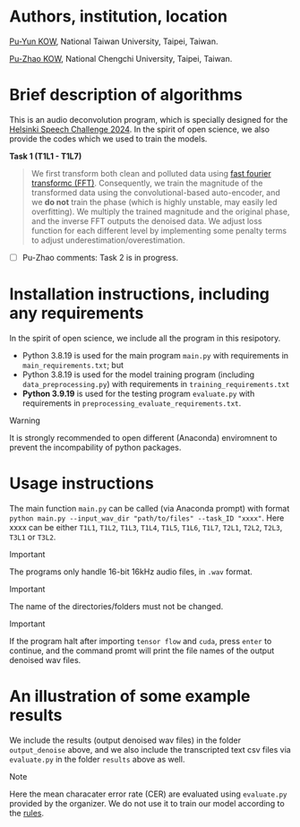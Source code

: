 # Authors, institution, location 

[Pu-Yun KOW](https://puyun321.github.io/), National Taiwan University, Taipei, Taiwan. 

[Pu-Zhao KOW](https://puzhaokow1993.github.io/homepage/index.html), National Chengchi University, Taipei, Taiwan. 

# Brief description of algorithms 

This is an audio deconvolution program, which is specially designed for the [Helsinki Speech Challenge 2024](https://blogs.helsinki.fi/helsinki-speech-challenge/). In the spirit of open science, we also provide the codes which we used to train the models. 

**Task 1 (T1L1 - T1L7)** 
> We first transform both clean and polluted data using [fast fourier transformc (FFT)](https://docs.scipy.org/doc/scipy/tutorial/fft.html). Consequently, we train the magnitude of the transformed data using the convolutional-based auto-encoder, and we **do not** train the phase (which is highly unstable, may easily led overfitting). We multiply the trained magnitude and the original phase, and the inverse FFT outputs the denoised data. We adjust loss function for each different level by implementing some penalty terms to adjust underestimation/overestimation. 

- [ ] Pu-Zhao comments: Task 2 is in progress. 



# Installation instructions, including any requirements 

In the spirit of open science, we include all the program in this resipotory. 

- Python 3.8.19 is used for the main program `main.py` with requirements in `main_requirements.txt`; but 
- Python 3.8.19 is used for the model training program (including `data_preprocessing.py`) with requirements in `training_requirements.txt`
- **Python 3.9.19** is used for the testing program `evaluate.py` with requirements in `preprocessing_evaluate_requirements.txt`. 


> [!WARNING]
> It is strongly recommended to open different (Anaconda) enviromnent to prevent the incompability of python packages. 

# Usage instructions 

The main function `main.py` can be called (via Anaconda prompt) with format `python main.py --input_wav_dir "path/to/files" --task_ID "xxxx"`. Here xxxx can be either `T1L1`, `T1L2`, `T1L3`, `T1L4`, `T1L5`, `T1L6`, `T1L7`, `T2L1`, `T2L2`, `T2L3`, `T3L1` or `T3L2`. 

> [!IMPORTANT] 
> The programs only handle 16-bit 16kHz audio files, in `.wav` format.

> [!IMPORTANT] 
> The name of the directories/folders must not be changed.

> [!IMPORTANT] 
> If the program halt after importing `tensor flow` and `cuda`, press `enter` to continue, and the command promt will print the file names of the output denoised wav files.  

# An illustration of some example results 

We include the results (output denoised wav files) in the folder `output_denoise` above, and we also include the transcripted text csv files via `evaluate.py` in the folder `results` above as well. 

> [!NOTE]
> Here the mean characater error rate (CER) are evaluated using `evaluate.py` provided by the organizer. We do not use it to train our model according to the [rules](https://blogs.helsinki.fi/helsinki-speech-challenge/rules/). 



[comment]: <> (https://docs.github.com/en/get-started/writing-on-github/getting-started-with-writing-and-formatting-on-github/basic-writing-and-formatting-syntax)

